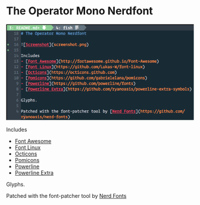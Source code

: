 # The Operator Mono Nerdfont

![Screenshot](screenshot.png)

Includes
- [Font Awesome](http://fortawesome.github.io/Font-Awesome)
- [Font Linux](https://github.com/Lukas-W/font-linux)
- [Octicons](https://octicons.github.com)
- [Pomicons](https://github.com/gabrielelana/pomicons)
- [Powerline](https://github.com/powerline/fonts)
- [Powerline Extra](https://github.com/ryanoasis/powerline-extra-symbols)

Glyphs.

Patched with the font-patcher tool by [Nerd Fonts](https://github.com/ryanoasis/nerd-fonts)

